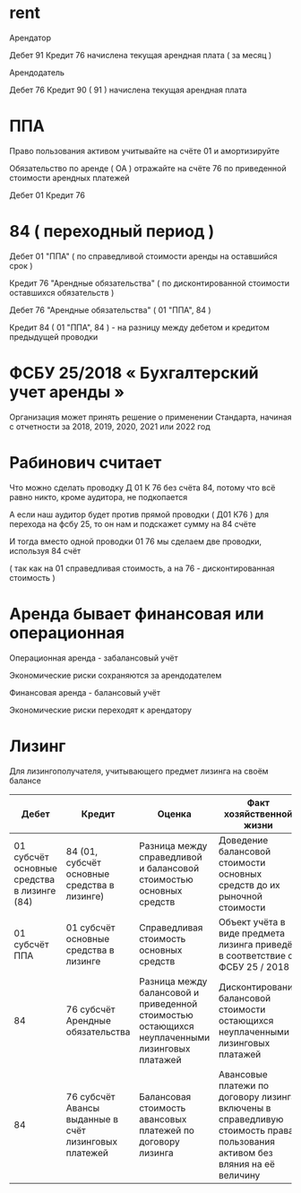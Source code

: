 # rent

Арендатор

Дебет 91 Кредит 76 начислена текущая арендная плата ( за месяц )

Арендодатель

Дебет 76 Кредит 90 ( 91 ) начислена текущая арендная плата

# ППА

Право пользования активом учитывайте на счёте 01 и амортизируйте

Обязательство по аренде ( ОА ) отражайте на счёте 76 по приведенной стоимости арендных платежей

Дебет 01 Кредит 76

# 84 ( переходный период )

Дебет 01 "ППА" ( по справедливой стоимости аренды на оставшийся срок )

Кредит 76 "Арендные обязательства" ( по дисконтированной стоимости оставшихся обязательств )

Дебет 76 "Арендные обязательства" ( 01 "ППА", 84 )

Кредит 84  ( 01 "ППА", 84 ) - на разницу между дебетом и кредитом предыдущей проводки

# ФСБУ 25/2018 « Бухгалтерский учет аренды »  

Организация может принять решение о применении Стандарта, начиная с отчетности за 2018, 2019, 2020, 2021 или 2022 год

# Рабинович считает

Что можно сделать проводку Д 01 К 76 без счёта 84, потому что всё равно никто, кроме аудитора, не подкопается

А если наш аудитор будет против прямой проводки ( Д01 К76 ) для перехода на фсбу 25, то он нам и подскажет сумму на 84 счёте

И тогда вместо одной проводки 01 76 мы сделаем две проводки, используя 84 счёт

( так как на 01 справедливая стоимость, а на 76 - дисконтированная стоимость )

# Аренда бывает финансовая или операционная

Операционная аренда - забалансовый учёт

Экономические риски сохраняются за арендодателем 

Финансовая аренда - балансовый учёт

Экономические риски переходят к арендатору

# Лизинг

Для лизингополучателя, учитывающего предмет лизинга на своём балансе

| Дебет  | Кредит | Оценка | Факт хозяйственной жизни |
| ------------- | ------------- | ------------- | ------------- |
| 01 субсчёт основные средства в лизинге (84) | 84 (01, субсчёт основные средства в лизинге) | Разница между справедливой и балансовой стоимостью основных средств | Доведение балансовой стоимости основных средств до их рыночной стоимости |
| 01 субсчёт ППА  | 01 субсчёт основные средства в лизинге | Справедливая стоимость основных средств | Объект учёта в виде предмета лизинга приведён в соответствие с ФСБУ 25 / 2018 |
| 84 | 76 субсчёт Арендные обязательства | Разница между балансовой и приведенной стоимостью остающихся неуплаченными лизинговых платажей | Дисконтирование балансовой стоимости остающихся неуплаченными лизинговых платажей |
| 84            | 76 субсчёт Авансы выданные в счёт лизинговых платежей  | Балансовая стоимость авансовых платежей по договору лизинга | Авансовые платежи по договору лизинга включены в справедливую стоимость права пользования активом без вляния на её величину
